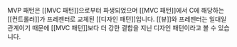 MVP 패턴은 [[MVC 패턴]]으로부터 파생되었으며 [[MVC 패턴]]에서 C에 해당하는 [[컨트롤러]]가 프레젠터로 교체된 [[디자인 패턴]]입니다. [[뷰]]와 프레젠터는 일대일 관계이기 때문에 [[MVC 패턴]]보다 더 강한 결합을 지닌 디자인 패턴이라고 볼 수 있습니다.